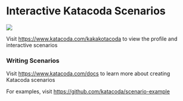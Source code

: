 # Interactive Katacoda Scenarios

[![](http://shields.katacoda.com/katacoda/kakakotacoda/count.svg)](https://www.katacoda.com/kakakotacoda "Get your profile on Katacoda.com")

Visit https://www.katacoda.com/kakakotacoda to view the profile and interactive scenarios

### Writing Scenarios
Visit https://www.katacoda.com/docs to learn more about creating Katacoda scenarios

For examples, visit https://github.com/katacoda/scenario-example
